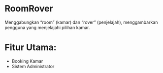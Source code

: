 # RoomRover
Menggabungkan “room” (kamar) dan “rover” (penjelajah), menggambarkan pengguna yang menjelajahi pilihan kamar.

# Fitur Utama:
- Booking Kamar
- Sistem Administrator
